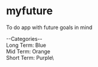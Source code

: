 # myfuture

To do app with future goals in mind

--Categories--\
Long Term: Blue\
Mid Term: Orange\
Short Term: Purple\
